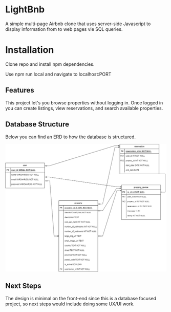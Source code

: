 # LightBnb

A simple multi-page Airbnb clone that uses server-side Javascript to display information from to web pages vie SQL queries. 

# Installation

Clone repo and install npm dependencies. 

Use npm run local and navigate to localhost:PORT

## Features

This project let's you browse properties without logging in. Once logged in you can create listings, view reservations, and search available properties. 

## Database Structure

Below you can find an ERD to how the database is structured.

![ERD of database](./lightbnb.drawio.png)

## Next Steps

The design is minimal on the front-end since this is a database focused project, so next steps would include doing some UX/UI work.

